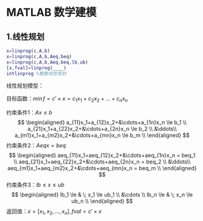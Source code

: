 # MATLAB 数学建模

## 1.线性规划

```matlab
x=linprog(c,A,b)
x=linprog(c,A,b,Aeq,beq)
x=linprog(c,A,b,Aeq,beq,lb,ub)
[x,fval]=linprog(____)
intlinprog %整数线性规划
```

线性规划模型：

目标函数：$min\,f=c'\times x=c_1x_1+c_2x_2+...+c_nx_n$

   约束条件1：$Ax \le b$
$$
   \begin{aligned}
   a_{11}x_1+a_{12}x_2+&\cdots+a_{1n}x_n \le b_1 \\
   a_{21}x_1+a_{22}x_2+&\cdots+a_{2n}x_n \le b_2 \\
   &\ddots\\
   a_{m1}x_1+a_{m2}x_2+&\cdots+a_{mn}x_n \le b_m \\
   \end{aligned}
$$
   约束条件2：$Aeqx = beq$
$$
   \begin{aligned}
   aeq_{11}x_1+aeq_{12}x_2+&\cdots+aeq_{1n}x_n = beq_1 \\
   aeq_{21}x_1+aeq_{22}x_2+&\cdots+aeq_{2n}x_n = beq_2 \\
   &\ddots\\
   aeq_{m1}x_1+aeq_{m2}x_2+&\cdots+aeq_{mn}x_n = beq_m \\
   \end{aligned}
$$
   约束条件3：$lb \le x \le ub$
$$
   \begin{aligned}
   lb_1 \le & \; x_1 \le ub_1 \\
   &\cdots \\
   lb_n \le & \; x_n \le ub_n \\
   \end{aligned}
$$
   返回值：$x=[x_1,x_2,...,x_n],fval=c'\times x$

